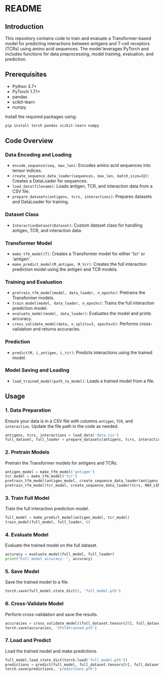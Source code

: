 # README

## Introduction
This repository contains code to train and evaluate a Transformer-based model for predicting interactions between antigens and T-cell receptors (TCRs) using amino acid sequences. The model leverages PyTorch and includes functions for data preprocessing, model training, evaluation, and prediction.

## Prerequisites
- Python 3.7+
- PyTorch 1.7.1+
- pandas
- scikit-learn
- numpy

Install the required packages using:
```bash
pip install torch pandas scikit-learn numpy
```

## Code Overview

### Data Encoding and Loading
- `encode_sequence(seq, max_len)`: Encodes amino acid sequences into tensor indices.
- `create_sequence_data_loader(sequences, max_len, batch_size=32)`: Creates a DataLoader for sequences.
- `load_data(filename)`: Loads antigen, TCR, and interaction data from a CSV file.
- `prepare_datasets(antigens, tcrs, interactions)`: Prepares datasets and DataLoader for training.

### Dataset Class
- `InteractionDataset(Dataset)`: Custom dataset class for handling antigen, TCR, and interaction data.

### Transformer Model
- `make_tfm_model(T)`: Creates a Transformer model for either 'tcr' or 'antigen'.
- `make_predict_model(M_antigen, M_tcr)`: Creates the full interaction prediction model using the antigen and TCR models.

### Training and Evaluation
- `pretrain_tfm_model(model, data_loader, n_epochs)`: Pretrains the Transformer models.
- `train_model(model, data_loader, n_epochs)`: Trains the full interaction prediction model.
- `evaluate_model(model, data_loader)`: Evaluates the model and prints accuracy.
- `cross_validate_model(data, n_splits=3, epochs=5)`: Performs cross-validation and returns accuracies.

### Prediction
- `predict(M, L_antigen, L_tcr)`: Predicts interactions using the trained model.

### Model Saving and Loading
- `load_trained_model(path_to_model)`: Loads a trained model from a file.

## Usage

### 1. Data Preparation
Ensure your data is in a CSV file with columns `antigen`, `TCR`, and `interaction`. Update the file path in the code as needed.
```python
antigens, tcrs, interactions = load_data('data.csv')
full_dataset, full_loader = prepare_datasets(antigens, tcrs, interactions)
```

### 2. Pretrain Models
Pretrain the Transformer models for antigens and TCRs.
```python
antigen_model = make_tfm_model('antigen')
tcr_model = make_tfm_model('tcr')
pretrain_tfm_model(antigen_model, create_sequence_data_loader(antigens, MAX_LEN_ANTIGEN), 6)
pretrain_tfm_model(tcr_model, create_sequence_data_loader(tcrs, MAX_LEN_TCR), 6)
```

### 3. Train Full Model
Train the full interaction prediction model.
```python
full_model = make_predict_model(antigen_model, tcr_model)
train_model(full_model, full_loader, 6)
```

### 4. Evaluate Model
Evaluate the trained model on the full dataset.
```python
accuracy = evaluate_model(full_model, full_loader)
print("Full model accuracy: ", accuracy)
```

### 5. Save Model
Save the trained model to a file.
```python
torch.save(full_model.state_dict(), 'full_model.pth')
```

### 6. Cross-Validate Model
Perform cross-validation and save the results.
```python
accuracies = cross_validate_model((full_dataset.tensors[0], full_dataset.tensors[1], full_dataset.tensors[2]), n_splits=3, epochs=5)
torch.save(accuracies, '3foldtrained.pth')
```

### 7. Load and Predict
Load the trained model and make predictions.
```python
full_model.load_state_dict(torch.load('full_model.pth'))
predictions = predict(full_model, full_dataset.tensors[0], full_dataset.tensors[1])
torch.save(predictions, 'predictions.pth')
```
